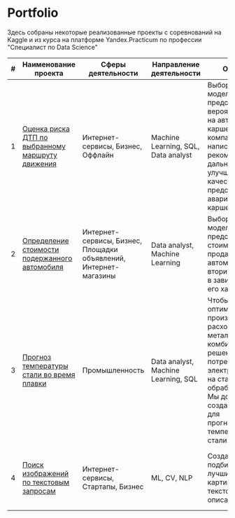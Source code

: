 # Portfolio

Здесь собраны некоторые реализованные проекты с соревнований на Kaggle и из курса на платформе Yandex.Practicum по профессии "Специалист по Data Science"

| # | Наименование проекта            | Сферы деятельности | Направление деятельности | Описание | Стек |
|---|---------------------------------|--------------------|--------------------------|----------|------|
| 1 | [Оценка риска ДТП по выбранному маршруту движения ](https://github.com/Tarakanishche/Portfolio/tree/main/Assessment%20of%20the%20probability%20of%20an%20accident%20on%20the%20road)  | Интернет-сервисы, Бизнес, Оффлайн | Machine Learning, SQL, Data analyst |Выбор лучшей модели для предсказания вероятности ДТП на автомобиле каршеринговой компании и написание рекомендаций для дальнейшего улучшения качества предсказаний аварий и работы каршеринга | python, pandas, numpy, seaborn, sklearn, matplotlib, missingno, phik, sqlalchemy, category_encoders, catboost, copy, phik |
| 2 | [Определение стоимости подержанного автомобиля](https://github.com/Tarakanishche/Portfolio/tree/main/Determining%20the%20value%20of%20a%20used%20car)  | Интернет-сервисы, Бизнес, Площадки объявлений, Интернет-магазины | Data analyst, Machine Learning | Выбор лучшей модели  для предсказания стоимости продажи автомобиля на вторичном рынке в зависимости от его характеристик | python, pandas, numpy, seaborn, sklearn, matplotlib, catboost, missingno |
| 3 | [Прогноз температуры стали во время плавки](https://github.com/Tarakanishche/Portfolio/tree/main/Reduction%20of%20electricity%20consumption%20at%20the%20steel%20processing%20stage)  | Промышленность | Data analyst, Machine Learning, SQL | Чтобы оптимизировать производственные расходы, металлургический комбинат принял решение снизить потребление электроэнергии на стадии обработки стали. Мы должны создать модель для прогнозирования температуры стали | python, sqlalchemy, pandas, numpy, seaborn, matplotlib, phik, missingno, functools, datetime, sklearn, catboost, tensorflow, keras, tqdm, lime |
| 4 | [Поиск изображений по текстовым запросам](https://github.com/Tarakanishche/Portfolio/tree/main/Comparison%20of%20a%20text%20description%20and%20a%20photo)  | Интернет-сервисы, Стартапы, Бизнес | ML, CV, NLP | Создание модели, подбирающей лучшие мэтчи картинок и текстовых описаний | python, pandas, numpy, scipy, matplotlib, sklearn, missingno, torch, transformers, torchvision, tensorflow, tqdm |
